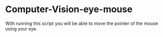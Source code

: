 # Computer-Vision-eye-mouse
With running this script you will be able to move the pointer of the mouse using your eye.
